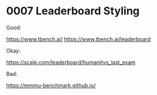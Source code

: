 # 0007 Leaderboard Styling

Good:

https://www.tbench.ai/
https://www.tbench.ai/leaderboard

Okay:

https://scale.com/leaderboard/humanitys_last_exam

Bad:

https://mmmu-benchmark.github.io/
